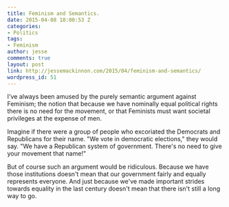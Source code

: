 ```yaml
---
title: Feminism and Semantics.
date: 2015-04-08 18:00:53 Z
categories:
- Politics
tags:
- Feminism
author: jesse
comments: true
layout: post
link: http://jessemackinnon.com/2015/04/feminism-and-semantics/
wordpress_id: 51
---
```


I've always been amused by the purely semantic argument against Feminism; the notion that because we have nominally equal political rights there is no need for the movement, or that Feminists must want societal privileges at the expense of men.

Imagine if there were a group of people who excoriated the Democrats and Republicans for their name. "We vote in democratic elections," they would say. "We have a Republican system of government. There's no need to give your movement that name!"

But of course such an argument would be ridiculous. Because we have those institutions doesn't mean that our government fairly and equally represents everyone. And just because we've made important strides towards equality in the last century doesn't mean that there isn't still a long way to go.
